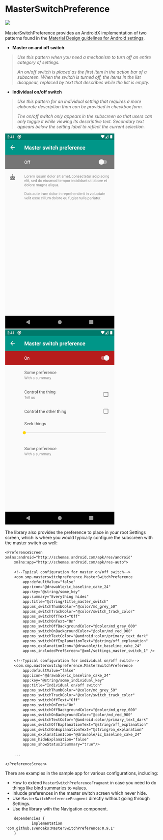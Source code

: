 # MasterSwitchPreference

[![](https://jitpack.io/v/svenoaks/MasterSwitchPreference.svg)](https://jitpack.io/#svenoaks/MasterSwitchPreference)

MasterSwitchPreference provides an AndroidX implementation of two patterns found in the [Material Design guidelines for Android settings](https://material.io/design/platform-guidance/android-settings.html#label-and-secondary-text). 

  - **Master on and off switch**

> *Use this pattern when you need a mechanism to turn off an entire category of settings.*
> 
> *An on/off switch is placed as the first item in the action bar of a subscreen. When the switch is turned off, the items in the list disappear, replaced by text that describes while the list is empty.*

  - **Individual on/off switch**

> *Use this pattern for an individual setting that requires a more elaborate description than can be provided in checkbox form.*
> 
> *The on/off switch only appears in the subscreen so that users can only toggle it while viewing its descriptive text. Secondary text appears below the setting label to reflect the current selection.*

![](screens/3.png)&nbsp;&nbsp;&nbsp;&nbsp;&nbsp;&nbsp;![](screens/2.png)   

The library also provides the preference to place in your root Settings screen, which is where you would typically configure the subscreen with the master switch as well:

```
<PreferenceScreen xmlns:android="http://schemas.android.com/apk/res/android"
    xmlns:app="http://schemas.android.com/apk/res-auto">
    
    <!--Typical configuration for master on/off switch-->
    <com.smp.masterswitchpreference.MasterSwitchPreference
        app:defaultValue="false"
        app:icon="@drawable/ic_baseline_cake_24"
        app:key="@string/some_key"
        app:summary="Everything hides"
        app:title="@string/title_master_switch"
        app:ms_switchThumbColor="@color/md_grey_50"
        app:ms_switchTrackColor="@color/switch_track_color"
        app:ms_switchOffText="Off"
        app:ms_switchOnText="On"
        app:ms_switchOffBackgroundColor="@color/md_grey_600"
        app:ms_switchOnBackgroundColor="@color/md_red_900"
        app:ms_switchTextColor="@android:color/primary_text_dark"
        app:ms_switchOffExplanationText="@string/off_explanation"
        app:ms_explanationIcon="@drawable/ic_baseline_cake_24"
        app:ms_includedPrefScreen="@xml/settings_master_switch_1" />

    <!--Typical configuration for individual on/off switch-->
    <com.smp.masterswitchpreference.MasterSwitchPreference
        app:defaultValue="false"
        app:icon="@drawable/ic_baseline_cake_24"
        app:key="@string/some_individual_key"
        app:title="Individual on/off switch"
        app:ms_switchThumbColor="@color/md_grey_50"
        app:ms_switchTrackColor="@color/switch_track_color"
        app:ms_switchOffText="Off"
        app:ms_switchOnText="On"
        app:ms_switchOffBackgroundColor="@color/md_grey_600"
        app:ms_switchOnBackgroundColor="@color/md_red_900"
        app:ms_switchTextColor="@android:color/primary_text_dark"
        app:ms_switchOffExplanationText="@string/off_explanation"
        app:ms_switchOnExplanationText="@string/on_explanation"
        app:ms_explanationIcon="@drawable/ic_baseline_cake_24"
        app:ms_hideExplanation="false"
        app:ms_showStatusInSummary="true"/>

    ...

</PreferenceScreen>

```

There are examples in the sample app for various configurations, including:

  - How to extend `MasterSwitchPreferenceFragment` in case you need to do things like bind summaries to values.
  - Inlucde preferences in the master switch screen which never hide.
  - Use `MasterSwitchPreferenceFragment` directly without going through Settings.
  - Use the library with the Navigation component.
  

```
	dependencies {
	        implementation 'com.github.svenoaks:MasterSwitchPreference:0.9.1'
	}

```
